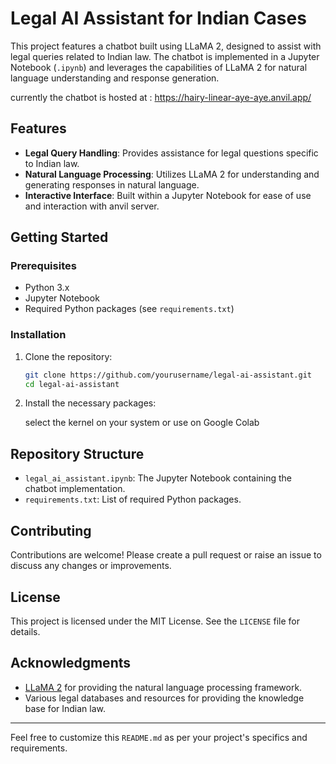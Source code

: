 # Legal AI Assistant for Indian Cases 

This project features a chatbot built using LLaMA 2, designed to assist with legal queries related to Indian law. The chatbot is implemented in a Jupyter Notebook (`.ipynb`) and leverages the capabilities of LLaMA 2 for natural language understanding and response generation.

currently the chatbot is hosted at : https://hairy-linear-aye-aye.anvil.app/

## Features

- **Legal Query Handling**: Provides assistance for legal questions specific to Indian law.
- **Natural Language Processing**: Utilizes LLaMA 2 for understanding and generating responses in natural language.
- **Interactive Interface**: Built within a Jupyter Notebook for ease of use and interaction with anvil server. 

## Getting Started

### Prerequisites

- Python 3.x
- Jupyter Notebook
- Required Python packages (see `requirements.txt`)

### Installation

1. Clone the repository:

    ```bash
    git clone https://github.com/yourusername/legal-ai-assistant.git
    cd legal-ai-assistant
    ```

2. Install the necessary packages:

    select the kernel on your system or use on Google Colab 

## Repository Structure

- `legal_ai_assistant.ipynb`: The Jupyter Notebook containing the chatbot implementation.
- `requirements.txt`: List of required Python packages.

## Contributing

Contributions are welcome! Please create a pull request or raise an issue to discuss any changes or improvements.

## License

This project is licensed under the MIT License. See the `LICENSE` file for details.

## Acknowledgments

- [LLaMA 2](https://github.com/facebookresearch/llama) for providing the natural language processing framework.
- Various legal databases and resources for providing the knowledge base for Indian law.

---

Feel free to customize this `README.md` as per your project's specifics and requirements.
